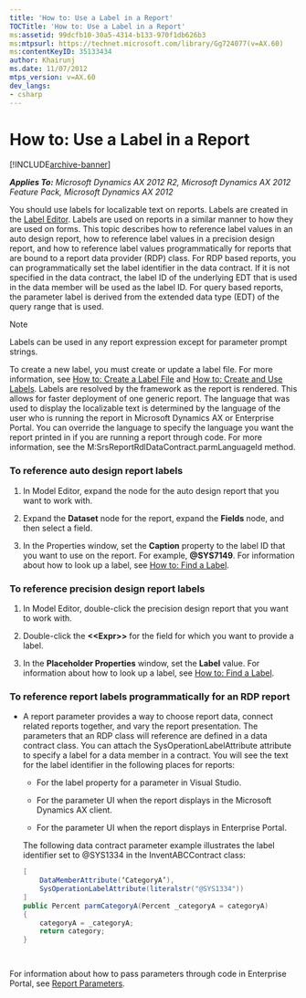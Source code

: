 ```yaml
---
title: 'How to: Use a Label in a Report'
TOCTitle: 'How to: Use a Label in a Report'
ms:assetid: 99dcfb10-30a5-4314-b133-970f1db626b3
ms:mtpsurl: https://technet.microsoft.com/library/Gg724077(v=AX.60)
ms:contentKeyID: 35133434
author: Khairunj
ms.date: 11/07/2012
mtps_version: v=AX.60
dev_langs:
- csharp
---
```


# How to: Use a Label in a Report 


[!INCLUDE[archive-banner](includes/archive-banner.md)]


_**Applies To:** Microsoft Dynamics AX 2012 R2, Microsoft Dynamics AX 2012 Feature Pack, Microsoft Dynamics AX 2012_

You should use labels for localizable text on reports. Labels are created in the [Label Editor](https://technet.microsoft.com/library/aa617477\(v=ax.60\)). Labels are used on reports in a similar manner to how they are used on forms. This topic describes how to reference label values in an auto design report, how to reference label values in a precision design report, and how to reference label values programmatically for reports that are bound to a report data provider (RDP) class. For RDP based reports, you can programmatically set the label identifier in the data contract. If it is not specified in the data contract, the label ID of the underlying EDT that is used in the data member will be used as the label ID. For query based reports, the parameter label is derived from the extended data type (EDT) of the query range that is used.


> [!NOTE]
> <P>Labels can be used in any report expression except for parameter prompt strings.</P>



To create a new label, you must create or update a label file. For more information, see [How to: Create a Label File](https://technet.microsoft.com/library/aa844896\(v=ax.60\)) and [How to: Create and Use Labels](how-to-create-and-use-labels.md). Labels are resolved by the framework as the report is rendered. This allows for faster deployment of one generic report. The language that was used to display the localizable text is determined by the language of the user who is running the report in Microsoft Dynamics AX or Enterprise Portal. You can override the language to specify the language you want the report printed in if you are running a report through code. For more information, see the M:SrsReportRdlDataContract.parmLanguageId method.

### To reference auto design report labels

1.  In Model Editor, expand the node for the auto design report that you want to work with.

2.  Expand the **Dataset** node for the report, expand the **Fields** node, and then select a field.

3.  In the Properties window, set the **Caption** property to the label ID that you want to use on the report. For example, <strong>@SYS7149</strong>. For information about how to look up a label, see [How to: Find a Label](https://technet.microsoft.com/library/cc624360\(v=ax.60\)).

### To reference precision design report labels

1.  In Model Editor, double-click the precision design report that you want to work with.

2.  Double-click the **\<\<Expr\>\>** for the field for which you want to provide a label.

3.  In the **Placeholder Properties** window, set the **Label** value. For information about how to look up a label, see [How to: Find a Label](https://technet.microsoft.com/library/cc624360\(v=ax.60\)).

### To reference report labels programmatically for an RDP report

  - A report parameter provides a way to choose report data, connect related reports together, and vary the report presentation. The parameters that an RDP class will reference are defined in a data contract class. You can attach the SysOperationLabelAttribute attribute to specify a label for a data member in a contract. You will see the text for the label identifier in the following places for reports:
    
      - For the label property for a parameter in Visual Studio.
    
      - For the parameter UI when the report displays in the Microsoft Dynamics AX client.
    
      - For the parameter UI when the report displays in Enterprise Portal.
    
    The following data contract parameter example illustrates the label identifier set to @SYS1334 in the InventABCContract class:
    
    ``` csharp
    [
        DataMemberAttribute(‘CategoryA’),
        SysOperationLabelAttribute(literalstr("@SYS1334"))
    ]
    public Percent parmCategoryA(Percent _categoryA = categoryA) 
    {
        categoryA = _categoryA; 
        return category;
    }
    
       
    ```

For information about how to pass parameters through code in Enterprise Portal, see [Report Parameters](https://technet.microsoft.com/library/hh330284\(v=ax.60\)).

